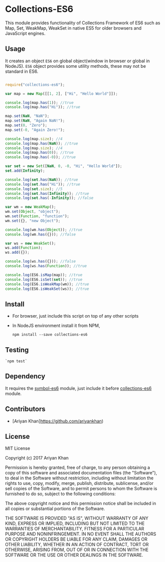 # Collections-ES6

This module provides functionality of Collections Framework of ES6 such as 
Map, Set, WeakMap, WeakSet in native ES5 for older browsers and JavaScript engines.

## Usage

It creates an object `ES6` on global object(window in browser or global in NodeJS). `ES6` object provides
some utility methods, these may not be standard in ES6.

```javascript

require("collections-es6");

var map = new Map([[1, 2], ["Hi", "Hello World"]]);

console.log(map.has(1)); //true
console.log(map.has("Hi")); //true

map.set(NaN, "NaN");
map.set(NaN, "Again NaN!");
map.set(0, "Zero");
map.set(-0, "Again Zero!");

console.log(map.size); //4
console.log(map.has(NaN)); //true
console.log(map.size); //4
console.log(map.has(0)); //true
console.log(map.has(-0)); //true

var set = new Set([NaN, 0, -0, "Hi", "Hello World"]);
set.add(Infinity);

console.log(set.has(NaN)); //true
console.log(set.has("Hi")); //true
console.log(set.size); //5
console.log(set.has(Infinity)); //true
console.log(set.has(-Infinity)); //false

var wm = new WeakMap();
wm.set(Object, "object");
wm.set(Function, "function");
wm.set({}, "new Object");

console.log(wm.has(Object)); //true
console.log(wm.has({})); //false

var ws = new WeakSet();
ws.add(Function);
ws.add({});

console.log(ws.has({})); //false
console.log(ws.has(Function)); //true

console.log(ES6.isMap(map)); //true
console.log(ES6.isSet(set)); //true
console.log(ES6.isWeakMap(wm)); //true
console.log(ES6.isWeakSet(ws)); //true
```

## Install

* For browser, just include this script on top of any other scripts
* In NodeJS environment install it from NPM,

    `npm install --save collections-es6`
    
## Testing
    
    `npm test`

## Dependency

It requires the [symbol-es6](https://github.com/ariyankhan/symbol-es6) module, 
just include it before [collections-es6](https://github.com/ariyankhan/https://github.com/ariyankhan/collections-es6) module.


## Contributors

* [Ariyan Khan]https://github.com/ariyankhan)

## License

MIT License

Copyright (c) 2017 Ariyan Khan

Permission is hereby granted, free of charge, to any person obtaining a copy
of this software and associated documentation files (the "Software"), to deal
in the Software without restriction, including without limitation the rights
to use, copy, modify, merge, publish, distribute, sublicense, and/or sell
copies of the Software, and to permit persons to whom the Software is
furnished to do so, subject to the following conditions:

The above copyright notice and this permission notice shall be included in all
copies or substantial portions of the Software.

THE SOFTWARE IS PROVIDED "AS IS", WITHOUT WARRANTY OF ANY KIND, EXPRESS OR
IMPLIED, INCLUDING BUT NOT LIMITED TO THE WARRANTIES OF MERCHANTABILITY,
FITNESS FOR A PARTICULAR PURPOSE AND NONINFRINGEMENT. IN NO EVENT SHALL THE
AUTHORS OR COPYRIGHT HOLDERS BE LIABLE FOR ANY CLAIM, DAMAGES OR OTHER
LIABILITY, WHETHER IN AN ACTION OF CONTRACT, TORT OR OTHERWISE, ARISING FROM,
OUT OF OR IN CONNECTION WITH THE SOFTWARE OR THE USE OR OTHER DEALINGS IN THE
SOFTWARE.

